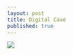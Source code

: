 ```yaml
---
layout: post
title: Digital Cave
published: true
---
```


![]({{site.baseurl}}/images/Cdigital.jpg)
